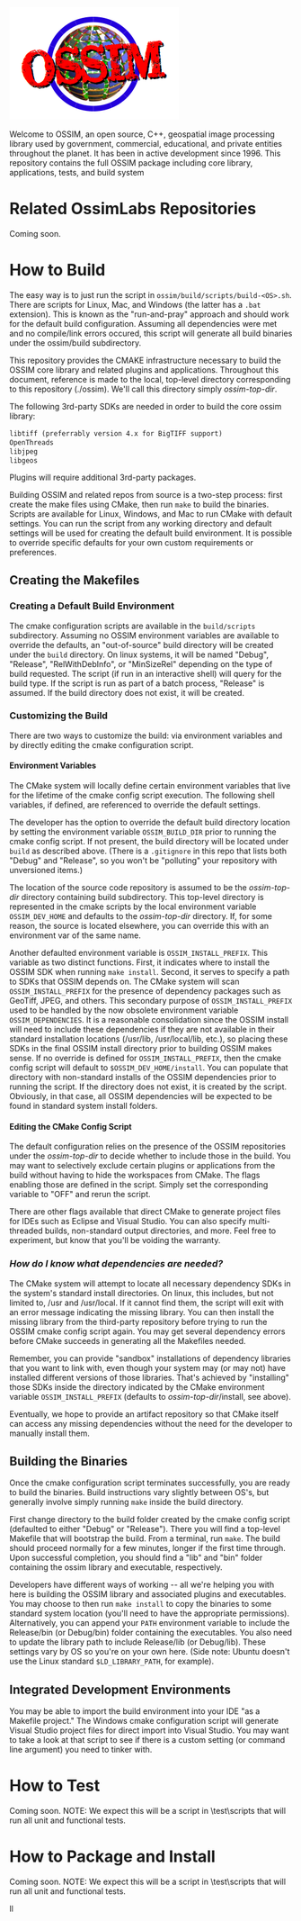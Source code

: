 ![ossim logo](/ossim-logo.png) 

Welcome to OSSIM, an open source, C++, geospatial image processing library used by government, commercial, educational, and private entities throughout the planet. It has been in active development since 1996. This repository contains the full OSSIM package including core library, applications, tests, and build system

# Related OssimLabs Repositories

Coming soon.

# How to Build
The easy way is to just run the script in `ossim/build/scripts/build-<OS>.sh`. There are scripts for Linux, Mac, and Windows (the latter has a `.bat` extension). This is known as the "run-and-pray" approach and should work for the default build configuration. Assuming all dependencies were met and no compile/link errors occured, this script will generate all build binaries under the ossim/build subdirectory. 

This repository provides the CMAKE infrastructure necessary to build the OSSIM core library and related plugins and applications. Throughout this document, reference is made to the local, top-level directory corresponding to this repository (./ossim). We'll call this directory simply *ossim-top-dir*. 

The following 3rd-party SDKs are needed in order to build the core ossim library:

    libtiff (preferrably version 4.x for BigTIFF support)
    OpenThreads
    libjpeg
    libgeos

Plugins will require additional 3rd-party packages.

Building OSSIM and related repos from source is a two-step process: first create the make files using CMake, then run `make` to build the binaries. Scripts are available for Linux, Windows, and Mac to run CMake with default settings. You can run the script from any working directory and default settings will be used for creating the default build environment. It is possible to override specific defaults for your own custom requirements or preferences.

## Creating the Makefiles

### Creating a Default Build Environment
The cmake configuration scripts are available in the `build/scripts` subdirectory. Assuming no OSSIM environment variables are available to override the defaults, an "out-of-source" build directory will be created under the `build` directory. On linux systems, it will be named "Debug", "Release", "RelWithDebInfo", or "MinSizeRel" depending on the type of build requested. The script (if run in an interactive shell) will query for the build type. If the script is run as part of a batch process, "Release" is assumed. If the build directory does not exist, it will be created.

### Customizing the Build
There are two ways to customize the build: via environment variables and by directly editing the cmake configuration script. 

#### Environment Variables
The CMake system will locally define certain environment variables that live for the lifetime of the cmake config script execution. The following shell variables, if defined, are referenced to override the default settings.

The developer has the option to override the default build directory location by setting the environment variable `OSSIM_BUILD_DIR` prior to running the cmake config script. If not present, the build directory will be located under `build` as described above. (There is a `.gitignore` in this repo that lists both "Debug" and "Release", so you won't be "polluting" your repository with unversioned items.)

The location of the source code repository is assumed to be the *ossim-top-dir* directory containing build subdirectory. This top-level directory is represented in the cmake scripts by the local environment variable `OSSIM_DEV_HOME` and defaults to the *ossim-top-dir* directory. If, for some reason, the source is located elsewhere, you can override this with an environment var of the same name.

Another defaulted environment variable is `OSSIM_INSTALL_PREFIX`. This variable as two distinct functions. First, it indicates where to install the OSSIM SDK when running `make install`. Second, it serves to specify a path to SDKs that OSSIM depends on. The CMake system will scan `OSSIM_INSTALL_PREFIX` for the presence of dependency packages such as GeoTiff, JPEG, and others. This secondary purpose of `OSSIM_INSTALL_PREFIX` used to be handled by the now obsolete environment variable `OSSIM_DEPENDENCIES`. It is a reasonable consolidation since the OSSIM install will need to include these dependencies if they are not available in their standard installation locations (/usr/lib, /usr/local/lib, etc.), so placing these SDKs in the final OSSIM install directory prior to building OSSIM makes sense. If no override is defined for `OSSIM_INSTALL_PREFIX`, then the cmake config script will default to `$OSSIM_DEV_HOME/install`. You can populate that directory with non-standard installs of the OSSIM dependencies prior to running the script. If the directory does not exist, it is created by the script. Obviously, in that case, all OSSIM dependencies will be expected to be found in standard system install folders.

#### Editing the CMake Config Script
The default configuration relies on the presence of the OSSIM repositories under the *ossim-top-dir* to decide whether to include those in the build. You may want to selectively exclude certain plugins or applications from the build without having to hide the workspaces from CMake. The flags enabling those are defined in the script. Simply set the corresponding variable to "OFF" and rerun the script. 

There are other flags available that direct CMake to generate project files for IDEs such as Eclipse and Visual Studio. You can also specify multi-threaded builds, non-standard output directories, and more. Feel free to experiment, but know that you'll be voiding the warranty.

### _How do I know what dependencies are needed?_ 

The CMake system will attempt to locate all necessary dependency SDKs in the system's standard install directories. On linux, this includes, but not limited to, /usr and /usr/local. If it cannot find them, the script will exit with an error message indicating the missing library. You can then install the missing library from the third-party repository before trying to run the OSSIM cmake config script again. You may get several dependency errors before CMake succeeds in generating all the Makefiles needed.

Remember, you can provide "sandbox" installations of dependency libraries that you want to link with, even though your system may (or may not) have installed different versions of those libraries. That's achieved by "installing" those SDKs inside the directory indicated by the CMake environment variable `OSSIM_INSTALL_PREFIX` (defaults to *ossim-top-dir*/install, see above).

Eventually, we hope to provide an artifact repository so that CMake itself can access any missing dependencies without the need for the developer to manually install them.

## Building the Binaries

Once the cmake configuration script terminates successfully, you are ready to build the binaries. Build instructions vary slightly between OS's, but generally involve simply running `make` inside the build directory.

First change directory to the build folder created by the cmake config script (defaulted to either "Debug" or "Release"). There you will find a top-level Makefile that will bootstrap the build. From a terminal, run `make`. The build should proceed normally for a few minutes, longer if the first time through. Upon successful completion, you should find a "lib" and "bin" folder containing the ossim library and executable, respectively.

Developers have different ways of working -- all we're helping you with here is building the OSSIM library and associated plugins and executables. You may choose to then run `make install` to copy the binaries to some standard system location (you'll need to have the appropriate permissions). Alternatively, you can append your `PATH` environment variable to include the Release/bin (or Debug/bin) folder containing the executables. You also need to update the library path to include Release/lib (or Debug/lib). These settings vary by OS so you're on your own here. (Side note: Ubuntu doesn't use the Linux standard `$LD_LIBRARY_PATH`, for example). 

## Integrated Development Environments

You may be able to import the build environment into your IDE "as a Makefile project." The Windows cmake configuration script will generate Visual Studio project files for direct import into Visual Studio. You may want to take a look at that script to see if there is a custom setting (or command line argument) you need to tinker with.

# How to Test

Coming soon. NOTE: We expect this will be a script in \test\scripts that will run all unit and functional tests.

# How to Package and Install

Coming soon. NOTE: We expect this will be a script in \test\scripts that will run all unit and functional tests.


ll
